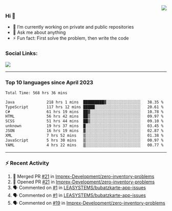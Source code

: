 <!--
<a href="https://wuffy.eu">
  <img align="right" src="https://github.com/ngloader/ngloader/blob/devcard/devcard.png" height="410" width="300" alt="NgLoader's Dev Card"/>
</a>
-->

<a href="https://wuffy.eu">
  <img align="right" src="https://github-readme-stats.vercel.app/api?username=ngloader&count_private=true&include_all_commits=true&show_icons=true&hide_rank=true&theme=dracula" />
</a>

### Hi 👋
- 🔭 I’m currently working on private and public repositories
- 💬 Ask me about anything
- ⚡ Fun fact: First solve the problem, then write the code

### Social Links:
<a href="https://discord.gg/jUtRU5Q">
  <img src="https://dcbadge.vercel.app/api/shield/128286216708685824?style=flat&theme=clean&compact=true" />
</a>

<!--
---

<div>
  <img src="https://github-readme-stats.vercel.app/api/wakatime?username=NgLoader&api_domain=wakapi.wuffy.dev&bg_color=282a36&title_color=ff6e96&icon_color=2F855A&text_color=ffffff&custom_title=Week%20Stats&layout=compact" />
</div>

---

<div>
  <img height="170" align="left" src="https://github-readme-stats.vercel.app/api?username=ngloader&count_private=true&include_all_commits=true&show_icons=true&theme=dracula" />
  <img src="https://github-readme-stats.vercel.app/api/top-langs/?username=ngloader&layout=compact&theme=dracula" />
</div>

---

<a href="https://github.com/ryo-ma/github-profile-trophy">
  <img width=800 src="https://github-profile-trophy.vercel.app/?username=ngloader&column=8&theme=dracula&no-frame=true"/>
</a>
-->

---

### Top 10 languages since April 2023

<!--START_SECTION:waka-->

```txt
Total Time: 568 hrs 36 mins

Java              218 hrs 1 mins  █████████▓░░░░░░░░░░░░░░░   38.35 %
TypeScript        117 hrs 12 mins █████░░░░░░░░░░░░░░░░░░░░   20.61 %
C#                61 hrs 19 mins  ██▓░░░░░░░░░░░░░░░░░░░░░░   10.78 %
HTML              56 hrs 42 mins  ██▒░░░░░░░░░░░░░░░░░░░░░░   09.97 %
SCSS              51 hrs 44 mins  ██▒░░░░░░░░░░░░░░░░░░░░░░   09.10 %
unknown           19 hrs 37 mins  █░░░░░░░░░░░░░░░░░░░░░░░░   03.45 %
JSON              16 hrs 19 mins  ▓░░░░░░░░░░░░░░░░░░░░░░░░   02.87 %
XML               7 hrs 52 mins   ▒░░░░░░░░░░░░░░░░░░░░░░░░   01.38 %
JavaScript        5 hrs 30 mins   ▒░░░░░░░░░░░░░░░░░░░░░░░░   00.97 %
YAML              4 hrs 22 mins   ▒░░░░░░░░░░░░░░░░░░░░░░░░   00.77 %
```

<!--END_SECTION:waka-->

---

### :zap: Recent Activity
<!--START_SECTION:activity-->
1. 🎉 Merged PR [#21](https://github.com/Imprex-Development/zero-inventory-problems/pull/21) in [Imprex-Development/zero-inventory-problems](https://github.com/Imprex-Development/zero-inventory-problems)
2. 💪 Opened PR [#21](https://github.com/Imprex-Development/zero-inventory-problems/pull/21) in [Imprex-Development/zero-inventory-problems](https://github.com/Imprex-Development/zero-inventory-problems)
3. 🗣 Commented on [#1](https://github.com/LEASYSTEMS/bubatzkarte-app-issues/issues/1#issuecomment-2054195311) in [LEASYSTEMS/bubatzkarte-app-issues](https://github.com/LEASYSTEMS/bubatzkarte-app-issues)
4. 🗣 Commented on [#1](https://github.com/LEASYSTEMS/bubatzkarte-app-issues/issues/1#issuecomment-2054194180) in [LEASYSTEMS/bubatzkarte-app-issues](https://github.com/LEASYSTEMS/bubatzkarte-app-issues)
5. 🗣 Commented on [#19](https://github.com/Imprex-Development/zero-inventory-problems/issues/19#issuecomment-2016230310) in [Imprex-Development/zero-inventory-problems](https://github.com/Imprex-Development/zero-inventory-problems)
<!--END_SECTION:activity-->

